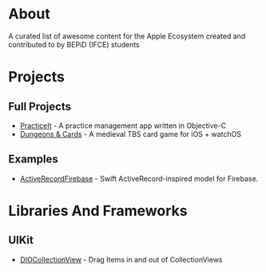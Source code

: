 # About
A curated list of awesome content for the Apple Ecosystem created and contributed to by BEPiD (IFCE) students


# Projects

## Full Projects
* [PracticeIt](https://github.com/matheusmcardoso/PracticeIt) - A practice management app written in Objective-C
* [Dungeons & Cards](https://github.com/hananim-studios/DungeonsAndCards-game) - A medieval TBS card game for iOS + watchOS


## Examples
* [ActiveRecordFirebase](https://github.com/VictorAlisson10/ActiveRecordFirebase) - Swift ActiveRecord-inspired model for Firebase.


# Libraries And Frameworks

## UIKit
* [DIOCollectionView](https://github.com/matheusmcardoso/DIOCollectionView) - Drag Items in and out of CollectionViews
